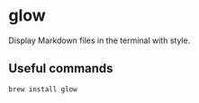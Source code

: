 # glow

Display Markdown files in the terminal with style.

## Useful commands

```bash
brew install glow
```
